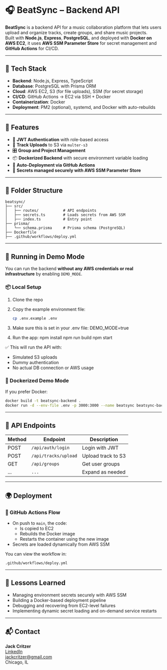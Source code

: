 # 🎧 BeatSync – Backend API

**BeatSync** is a backend API for a music collaboration platform that lets users upload and organize tracks, create groups, and share music projects.  
Built with **Node.js**, **Express**, **PostgreSQL**, and deployed with **Docker on AWS EC2**, it uses **AWS SSM Parameter Store** for secret management and **GitHub Actions** for CI/CD.

---

## 🔧 Tech Stack

- **Backend**: Node.js, Express, TypeScript
- **Database**: PostgreSQL with Prisma ORM
- **Cloud**: AWS EC2, S3 (for file uploads), SSM (for secret storage)
- **CI/CD**: GitHub Actions → EC2 via SSH + Docker
- **Containerization**: Docker
- **Deployment**: PM2 (optional), systemd, and Docker with auto-rebuilds

---

## 🚀 Features

- 🔐 **JWT Authentication** with role-based access
- 🎵 **Track Uploads** to S3 via `multer-s3`
- 🎛 **Group and Project Management**
- 📦 **Dockerized Backend** with secure environment variable loading
- 🔄 **Auto-Deployment via GitHub Actions**
- 🔐 **Secrets managed securely with AWS SSM Parameter Store**

---

## 📂 Folder Structure

```
beatsync/
├── src/
│   ├── routes/           # API endpoints
│   ├── secrets.ts        # Loads secrets from AWS SSM
│   ├── index.ts          # Entry point
├── prisma/
│   └── schema.prisma     # Prisma schema (PostgreSQL)
├── Dockerfile
├── .github/workflows/deploy.yml
```

---

## 🧪 Running in Demo Mode

You can run the backend **without any AWS credentials or real infrastructure** by enabling `DEMO_MODE`.

### 📦 Local Setup

1. Clone the repo
2. Copy the example environment file:

   ```bash
   cp .env.example .env
3. Make sure this is set in your .env file:
   DEMO_MODE=true
4. Run the app:
   npm install
   npm run build
   npm start

✅ This will run the API with:
- Simulated S3 uploads
- Dummy authentication
- No actual DB connection or AWS usage


### 🐳 Dockerized Demo Mode

If you prefer Docker:

```bash
docker build -t beatsync-backend .
docker run -d --env-file .env -p 3000:3000 --name beatsync beatsync-backend
```

---

## 🧪 API Endpoints

| Method | Endpoint              | Description                  |
|--------|-----------------------|------------------------------|
| POST   | `/api/auth/login`     | Login with JWT               |
| POST   | `/api/tracks/upload`  | Upload track to S3           |
| GET    | `/api/groups`         | Get user groups              |
| ...    | `...`                 | Expand as needed             |

---

## 🌍 Deployment

### 🔄 GitHub Actions Flow

- On push to `main`, the code:
  - Is copied to EC2
  - Rebuilds the Docker image
  - Restarts the container using the new image
- Secrets are loaded dynamically from AWS SSM

You can view the workflow in:
```
.github/workflows/deploy.yml
```

---

## 🧠 Lessons Learned

- Managing environment secrets securely with AWS SSM
- Building a Docker-based deployment pipeline
- Debugging and recovering from EC2-level failures
- Implementing dynamic secret loading and on-demand service restarts

---

## 📬 Contact

**Jack Critzer**  
[LinkedIn](https://www.linkedin.com/in/jack-critzer)  
jackcritzer@gmail.com  
Chicago, IL